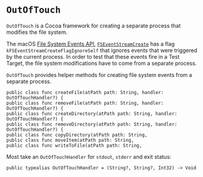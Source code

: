 # `OutOfTouch`

`OutOfTouch` is a Cocoa framework for creating a separate process that modifies the file system. 

The macOS [File System Events API](https://developer.apple.com/library/content/documentation/Darwin/Conceptual/FSEvents_ProgGuide/UsingtheFSEventsFramework/UsingtheFSEventsFramework.html), [`FSEventStreamCreate`](https://developer.apple.com/reference/coreservices/1443980-fseventstreamcreate) has a flag `kFSEventStreamCreateFlagIgnoreSelf` that ignores events that were triggered by the current process. In order to test that these events fire in a Test Target, the file system modifications have to come from a separate process.

`OutOfTouch` provides helper methods for creating file system events from a separate process.

    public class func createFile(atPath path: String, handler: OutOfTouchHandler?) {
    public class func removeFile(atPath path: String, handler: OutOfTouchHandler?) {
    public class func createDirectory(atPath path: String, handler: OutOfTouchHandler?) {
    public class func removeDirectory(atPath path: String, handler: OutOfTouchHandler?) {
    public class func copyDirectory(atPath path: String,
    public class func moveItem(atPath path: String,
    public class func writeToFile(atPath path: String,

Most take an `OutOfTouchHandler` for `stdout`, `stderr` and exit status:

    public typealias OutOfTouchHandler = (String?, String?, Int32) -> Void

